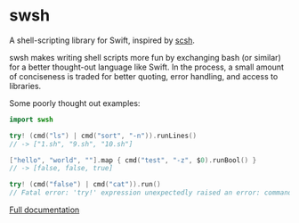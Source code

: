 # swsh

A shell-scripting library for Swift, inspired by [scsh][2].

swsh makes writing shell scripts more fun by exchanging bash (or similar) for a better thought-out language like Swift. In the process, 
a small amount of conciseness is traded for better quoting, error handling, and access to libraries.

Some poorly thought out examples:
```swift
import swsh

try! (cmd("ls") | cmd("sort", "-n")).runLines()
// -> ["1.sh", "9.sh", "10.sh"]

["hello", "world", ""].map { cmd("test", "-z", $0).runBool() }
// -> [false, false, true]

try! (cmd("false") | cmd("cat")).run()
// Fatal error: 'try!' expression unexpectedly raised an error: command "false" failed with exit code 256
```

[Full documentation][2]

[1]: https://scsh.net/
[2]: https://cobbal.github.io/swsh/
